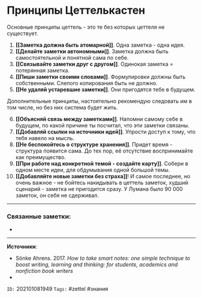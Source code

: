 # Принципы Цеттелькастен
Основные принципы цеттель - это те без которых цеттеля не существует.

1. **[[Заметка должна быть атомарной]]**. Одна заметка - одна идея.
2. **[[Делайте заметки автономными]]**. Заметка должна быть самостоятельной и понятной сама по себе.
3. **[[Связывайте заметки друг с другом]]**. Одинокая заметка = потерянная заметка. 
4. **[[Пиши заметки своими словами]]**. Формулировки должны быть собственными. Слепого копирования быть не должно.
5. **[[Не удаляй устаревшие заметки]]**. Они пригодятся тебе  в будущем.

Дополнительные принципы, настоятельно рекомендую следовать им в том числе, но без них система будет жить.

6. **[[Объясняй связь между заметками]]**. Напомни самому себе в будущем, по какой причине ты посчитал, что эти заметки связаны.
7. **[[Добавляй ссылки на источники идей]]**. Упрости доступ к тому, что тебя навело на мысль.
8. **[[Не  беспокойтесь о структуре хранения]]**. Придет время - структура появится сама. До тех пор, её отсутствие воспринимайте как преимущество.
9. **[[При работе над конкретной темой - создайте карту]]**. Собери в одном месте идеи, для обдумывания одной большой темы.
10. **[[Добавляйте новые заметки без страха]]**! И самое последнее, но очень важное - не бойтесь накидывать в цеттель заметок, худший сценарий - заметка не пригодится сразу. У Лумана было 90 000 заметок, он себя не сдерживал.



---
### Связанные заметки:
- 

---
**Источники**: 
- Sönke Ahrens. 2017. *How to take smart notes: one simple technique to boost writing, learning and thinking: for students, academics and nonfiction book writers*
- 

`ID:` 202101081949
`Tags:` #zettel #знания 